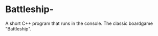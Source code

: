 Battleship-
===========

A short C++ program that runs in the console.  The classic boardgame "Battleship".
